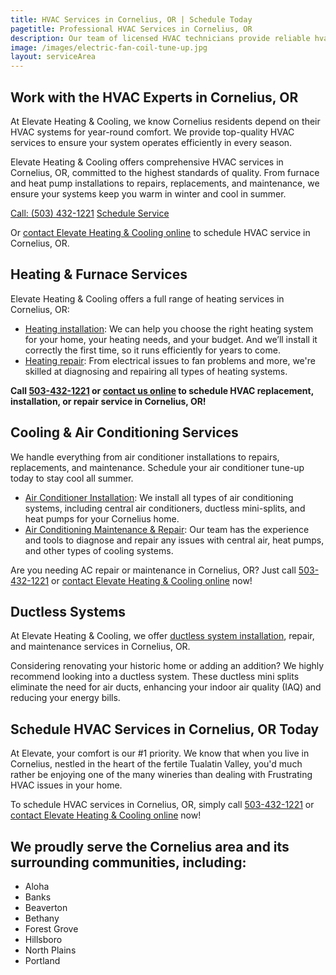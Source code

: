 ```yaml
---
title: HVAC Services in Cornelius, OR | Schedule Today
pagetitle: Professional HVAC Services in Cornelius, OR
description: Our team of licensed HVAC technicians provide reliable hvac, heating, and air conditioning services in Cornelius, OR.
image: /images/electric-fan-coil-tune-up.jpg
layout: serviceArea
---
```


## Work with the HVAC Experts in Cornelius, OR

At Elevate Heating & Cooling, we know Cornelius residents depend on their HVAC systems for year-round comfort. We provide top-quality HVAC services to ensure your system operates efficiently in every season.

Elevate Heating & Cooling offers comprehensive HVAC services in Cornelius, OR, committed to the highest standards of quality. From furnace and heat pump installations to repairs, replacements, and maintenance, we ensure your systems keep you warm in winter and cool in summer.

<a class="btn margin-inline-end-16" data-type="accent" href="tel:5034321221">Call: (503) 432-1221</a>
<a class="btn margin-block-start-16" data-type="secondary" href="{{ .Site.Data.contact.scheduleurl }}">Schedule Service</a>

Or [contact Elevate Heating & Cooling online](../../contact-us/) to schedule HVAC service in Cornelius, OR.

## Heating & Furnace Services

Elevate Heating & Cooling offers a full range of heating services in Cornelius, OR:

- [Heating installation](../../heating-installation/): We can help you choose the right heating system for your home, your heating needs, and your budget. And we’ll install it correctly the first time, so it runs efficiently for years to come.
- [Heating repair](../../heating-repair/): From electrical issues to fan problems and more, we're skilled at diagnosing and repairing all types of heating systems.

**Call [503-432-1221](tel:5034321221) or [contact us online](../../contact-us/) to schedule HVAC replacement, installation, or repair service in Cornelius, OR!**

## Cooling & Air Conditioning Services

We handle everything from air conditioner installations to repairs, replacements, and maintenance. Schedule your air conditioner tune-up today to stay cool all summer.

- [Air Conditioner Installation](../../ac-installation/): We install all types of air conditioning systems, including central air conditioners, ductless mini-splits, and heat pumps for your Cornelius home.
- [Air Conditioning Maintenance & Repair](../../ac-repair-and-maintenance/): Our team has the experience and tools to diagnose and repair any issues with central air, heat pumps, and other types of cooling systems.

Are you needing AC repair or maintenance in Cornelius, OR? Just call [503-432-1221](tel:5034321221) or [contact Elevate Heating & Cooling online](../../contact-us/) now!

## Ductless Systems
At Elevate Heating & Cooling, we offer [ductless system installation](../../ductless-mini-split-installations/), repair, and maintenance services in Cornelius, OR.

Considering renovating your historic home or adding an addition? We highly recommend looking into a ductless system. These ductless mini splits eliminate the need for air ducts, enhancing your indoor air quality (IAQ) and reducing your energy bills.

## Schedule HVAC Services in Cornelius, OR Today

At Elevate, your comfort is our #1 priority. We know that when you live in Cornelius, nestled in the heart of the fertile Tualatin Valley, you'd much rather be enjoying one of the many wineries than dealing with Frustrating HVAC issues in your home.

To schedule HVAC services in Cornelius, OR, simply call [503-432-1221](tel:5034321221) or [contact Elevate Heating & Cooling online](../../contact-us/) now!

## We proudly serve the Cornelius area and its surrounding communities, including:

- Aloha
- Banks
- Beaverton
- Bethany
- Forest Grove
- Hillsboro
- North Plains
- Portland
